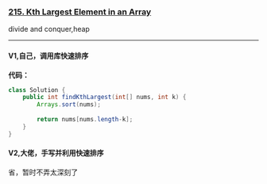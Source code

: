 ### [215. Kth Largest Element in an Array](https://leetcode.com/problems/kth-largest-element-in-an-array/)

divide and conquer,heap

---

#### V1,自己，调用库快速排序
**代码：**
```java
class Solution {
    public int findKthLargest(int[] nums, int k) {
        Arrays.sort(nums);
        
        return nums[nums.length-k];
    }
}
```

#### V2,大佬，手写并利用快速排序
省，暂时不弄太深刻了

